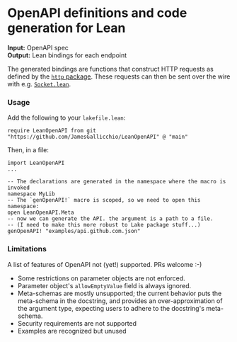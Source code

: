 # OpenAPI definitions and code generation for Lean 

**Input:** OpenAPI spec  
**Output:** Lean bindings for each endpoint

The generated bindings are functions that construct HTTP requests
as defined by the [`http` package](https://github.com/JamesGallicchio/).
These requests can then be sent over the wire with
e.g. [`Socket.lean`](https://github.com/hargoniX/socket.lean).

### Usage

Add the following to your `lakefile.lean`:
```
require LeanOpenAPI from git "https://github.com/JamesGallicchio/LeanOpenAPI" @ "main"
```

Then, in a file:
```
import LeanOpenAPI
...

-- The declarations are generated in the namespace where the macro is invoked
namespace MyLib
-- The `genOpenAPI!` macro is scoped, so we need to open this namespace:
open LeanOpenAPI.Meta
-- now we can generate the API. the argument is a path to a file.
-- (I need to make this more robust to Lake package stuff...)
genOpenAPI! "examples/api.github.com.json"
```

### Limitations

A list of features of OpenAPI not (yet!) supported. PRs welcome :-)

- Some restrictions on parameter objects are not enforced.
- Parameter object's `allowEmptyValue` field is always ignored.
- Meta-schemas are mostly unsupported;
  the current behavior puts the meta-schema in the docstring,
  and provides an over-approximation of the argument type,
  expecting users to adhere to the docstring's meta-schema.
- Security requirements are not supported
- Examples are recognized but unused
